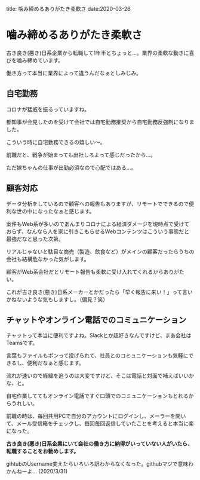 title: 噛み締めるありがたき柔軟さ
date:2020-03-26

# 噛み締めるありがたき柔軟さ 
古き良き(悪き)日系企業から転職して1年半とちょっと…。業界の柔軟な動きに喜びを噛み締めています。

働き方って本当に業界によって違うんだなぁとしみじみ。
## 自宅勤務
コロナが猛威を振るっていますね。

都知事が会見したのを受けて会社では自宅勤務推奨から自宅勤務反強制になりました。

こういう時に自宅勤務できるの嬉しい～。

前職だと、戦争が始まっても出社しろよって感じだったから…。

ただ嫁ちゃんの仕事が出勤必須なので心配ではある…。
## 顧客対応
データ分析をしているので顧客への報告もありますが、リモートでできるので便利な世の中になったなぁと感じます。

案件もWeb系が多いのであんまりコロナによる経済ダメージを現時点で受けておらず、なんなら人を家に引きこもらせるWebコンテンツはこういう事態だと最強だなと思った次第。

リアルじゃないと駄目な商売（製造、飲食など）がメインの顧客だったらうちの会社も結構危なかった気がします。

顧客がWeb系会社だとリモート報告も柔軟に受け入れてくれるからありがたい。

これが古き良き(悪き)日系メーカーとかだったら「早く報告に来い！」って言いかねないような気もしますし。（偏見？笑）
## チャットやオンライン電話でのコミュニケーション
チャットって本当に便利ですよね。Slackとか超好きなんですけど、まあ会社はTeamsです。

言葉もファイルもポンって投げられて、社員とのコミュニケーションも気軽にできるし、便利だなぁと感じます。

流れが速いので経緯を追うのは大変ですけど、そこは電話と対面で補えばいいかな、と。

自宅作業しててもオンライン電話ですぐ口頭でのコミュニケーションもとれるからうれしい。

前職の時は、毎回共用PCで自分のアカウントにログインし、メーラーを開いて、メール受信箱をチェックし、毎回毎回返信していたことを考えると本当に楽になった。


  **古き良き(悪き)日系企業にいて会社の働き方に納得がいっていない人がいたら、転職することをお勧めします。**


gihtubのUsername変えたらいろいろ訳わからなくなった。githubマジで意味わかんねーよ… (2020/3/31)
